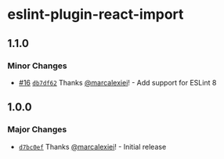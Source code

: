 # eslint-plugin-react-import

## 1.1.0

### Minor Changes

- [#16](https://github.com/marcalexiei/eslint-plugin-react-import/pull/16) [`db7df62`](https://github.com/marcalexiei/eslint-plugin-react-import/commit/db7df622305fdf638515b69938c1fa591fcf6ede) Thanks [@marcalexiei](https://github.com/marcalexiei)! - Add support for ESLint 8

## 1.0.0

### Major Changes

- [`d7bc0ef`](https://github.com/marcalexiei/eslint-plugin-react-import/commit/d7bc0ef142c3b35984defdb20bc0e43faf64cf0e) Thanks [@marcalexiei](https://github.com/marcalexiei)! - Initial release
